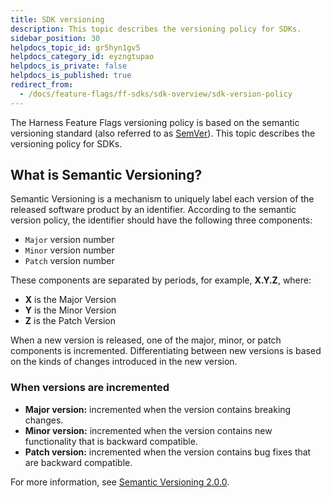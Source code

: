 ```yaml
---
title: SDK versioning
description: This topic describes the versioning policy for SDKs.
sidebar_position: 30
helpdocs_topic_id: gr5hyn1gv5
helpdocs_category_id: eyzngtupao
helpdocs_is_private: false
helpdocs_is_published: true
redirect_from:
  - /docs/feature-flags/ff-sdks/sdk-overview/sdk-version-policy
---
```


The Harness Feature Flags versioning policy is based on the semantic versioning standard (also referred to as [SemVer](https://semver.org/)). This topic describes the versioning policy for SDKs.

## What is Semantic Versioning?

Semantic Versioning is a mechanism to uniquely label each version of the released software product by an identifier. According to the semantic version policy, the identifier should have the following three components:

* `Major` version number
* `Minor` version number
* `Patch` version number

These components are separated by periods, for example, **X.Y.Z**, where:

* **X** is the Major Version   
* **Y** is the Minor Version  
* **Z** is the Patch Version

When a new version is released, one of the major, minor, or patch components is incremented. Differentiating between new versions is based on the kinds of changes introduced in the new version.

### When versions are incremented

* **Major version:** incremented when the version contains breaking changes.
* **Minor version:** incremented when the version contains new functionality that is backward compatible.
* **Patch version:** incremented when the version contains bug fixes that are backward compatible.

For more information, see [Semantic Versioning 2.0.0](http://semver.org/).

